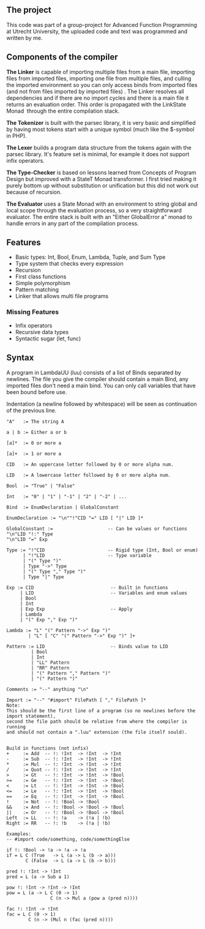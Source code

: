 ## The project

This code was part of a group-project for Advanced Function Programming at Utrecht University, the uploaded code and text was programmed and written by me. 

## Components of the compiler
__The Linker__ is capable of importing multiple files from a main file, importing files from imported files, importing one file from multiple files, and culling the imported environment so you can only access binds from imported files (and not from files imported by imported files) . The Linker resolves all dependencies and if there are no import cycles and there is a main file it returns an evaluation order. This order is propagated with the LinkState Monad  through the entire compilation stack. 

__The Tokenizer__ is built with the parsec library, it is very basic and simplified by having most tokens start with a unique symbol (much like the $-symbol in PHP).

__The Lexer__ builds a program data structure from the tokens again with the parsec library. It's feature set is minimal, for example it does not support infix operators.

__The Type-Checker__ is based on lessons learned from Concepts of Program Design but improved with a StateT Monad transformer. I first tried making it purely bottom up without substitution or unification but this did not work out because of recursion. 

__The Evaluator__ uses a State Monad with an environment to string global and local scope through the evaluation process, so a very straightforward evaluator.
The entire stack is built with an "Either GlobalError a" monad to handle errors in any part of the compilation process. 

## Features

 * Basic types: Int, Bool, Enum, Lambda, Tuple, and Sum Type
 * Type system that checks every expression
 * Recursion
 * First class functions 
 * Simple polymorphism
 * Pattern matching 
 * Linker that allows multi file programs 

### Missing Features

 * Infix operators
 * Recursive data types
 * Syntactic sugar (let, func)

## Syntax 


A program in LambdaUU (luu) consists of a list of Binds separated by newlines. The file you give the compiler should contain a main Bind, any imported files don't need a main bind. You can only call variables that have been bound before use.

Indentation (a newline followed by whitespace) will be seen as continuation of the previous line.

    "A"   := The string A
    
    a | b := Either a or b
    
    [a]*  := 0 or more a
    
    [a]+  := 1 or more a
    
    CID   := An uppercase letter followed by 0 or more alpha num.
    
    LID   := A lowercase letter followed by 0 or more alpha num.
    
    Bool  := "True" | "False"
    
    Int   := "0" | "1" | "-1" | "2" | "-2" | ...
    
    Bind  := EnumDeclaration | GlobalConstant
    
    EnumDeclaration := "\n""!"CID "=" LID [ "|" LID ]*
    
    GlobalConstant :=                    -- Can be values or functions
    "\n"LID "!:" Type
    "\n"LID "=" Exp
    
    Type := "!"CID                       -- Rigid type (Int, Bool or enum)
          | "!"LID                       -- Type variable
          | "(" Type ")"  
          | Type "->" Type  
          | "(" Type "," Type ")"  
          | Type "|" Type
    
    Exp := CID                            -- Built in functions
         | LID                            -- Variables and enum values
         | Bool
         | Int
         | Exp Exp                        -- Apply  
         | Lambda
         | "(" Exp "," Exp ")"
    
    Lambda := "L" "(" Pattern "->" Exp ")"
            | "L" [ "C" "(" Pattern "->" Exp ")" ]+
    
    Pattern := LID                        -- Binds value to LID
             | Bool
             | Int
             | "LL" Pattern
             | "RR" Pattern
             | "(" Pattern "," Pattern ")"
             | "(" Pattern ")"
    
    Comments := "--" anything "\n"
    
    Import := "--" "#import" FilePath [ "," FilePath ]*
    Note: 
    This should be the first line of a program (so no newlines before the import statement), 
    second the file path should be relative from where the compiler is running 
    and should not contain a ".luu" extension (the file itself sould).
    
    
    Build in functions (not infix)
    +     := Add  -- !: !Int  -> !Int  -> !Int
    -     := Sub  -- !: !Int  -> !Int  -> !Int
    *     := Mul  -- !: !Int  -> !Int  -> !Int
    /     := Quot -- !: !Int  -> !Int  -> !Int
    >     := Gt   -- !: !Int  -> !Int  -> !Bool
    >=    := Ge   -- !: !Int  -> !Int  -> !Bool
    <     := Lt   -- !: !Int  -> !Int  -> !Bool
    <=    := Le   -- !: !Int  -> !Int  -> !Bool
    ==    := Eq   -- !: !Int  -> !Int  -> !Bool
    !     := Not  -- !: !Bool -> !Bool
    &&    := And  -- !: !Bool -> !Bool -> !Bool
    ||    := Or   -- !: !Bool -> !Bool -> !Bool
    Left  := LL   -- !: !a    -> (!a | !b)
    Right := RR   -- !: !b    -> (!a | !b)
    
    Examples:
    -- #import code/something, code/somethingElse
    
    if !: !Bool -> !a -> !a -> !a
    if = L C (True   -> L (a -> L (b -> a)))
           C (False  -> L (a -> L (b -> b)))
    
    pred !: !Int -> !Int
    pred = L (a -> Sub a 1)
    
    pow !: !Int -> !Int -> !Int
    pow = L (a -> L C (0 -> 1)
                    C (n -> Mul a (pow a (pred n))))
    
    fac !: !Int -> !Int
    fac = L C (0 -> 1)
            C (n -> (Mul n (fac (pred n))))
    
